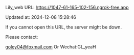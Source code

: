 Lily_web URL: https://1047-61-165-102-156.ngrok-free.app

Updated at: 2024-12-08 15:28:46

If you cannot open this URL, the server might be down.

Please contact: 

goley04@foxmail.com Or Wechat:GL_yeaH